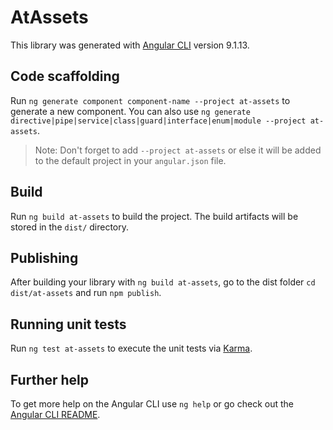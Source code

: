 # AtAssets

This library was generated with [Angular CLI](https://github.com/angular/angular-cli) version 9.1.13.

## Code scaffolding

Run `ng generate component component-name --project at-assets` to generate a new component. You can also use `ng generate directive|pipe|service|class|guard|interface|enum|module --project at-assets`.
> Note: Don't forget to add `--project at-assets` or else it will be added to the default project in your `angular.json` file. 

## Build

Run `ng build at-assets` to build the project. The build artifacts will be stored in the `dist/` directory.

## Publishing

After building your library with `ng build at-assets`, go to the dist folder `cd dist/at-assets` and run `npm publish`.

## Running unit tests

Run `ng test at-assets` to execute the unit tests via [Karma](https://karma-runner.github.io).

## Further help

To get more help on the Angular CLI use `ng help` or go check out the [Angular CLI README](https://github.com/angular/angular-cli/blob/master/README.md).

